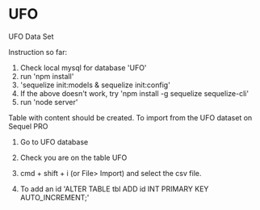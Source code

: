 # UFO
UFO Data Set

Instruction so far:

1. Check local mysql for database 'UFO'
2. run 'npm install'
3. 'sequelize init:models & sequelize init:config'
4. If the above doesn't work, try 'npm install -g sequelize sequelize-cli'
5. run 'node server'

Table with content should be created. To import from the UFO dataset on Sequel PRO 
1. Go to UFO database
2. Check you are on the table UFO
3. cmd + shift + i (or File> Import) and select the csv file. 

4. To add an id 'ALTER TABLE tbl ADD id INT PRIMARY KEY AUTO_INCREMENT;'